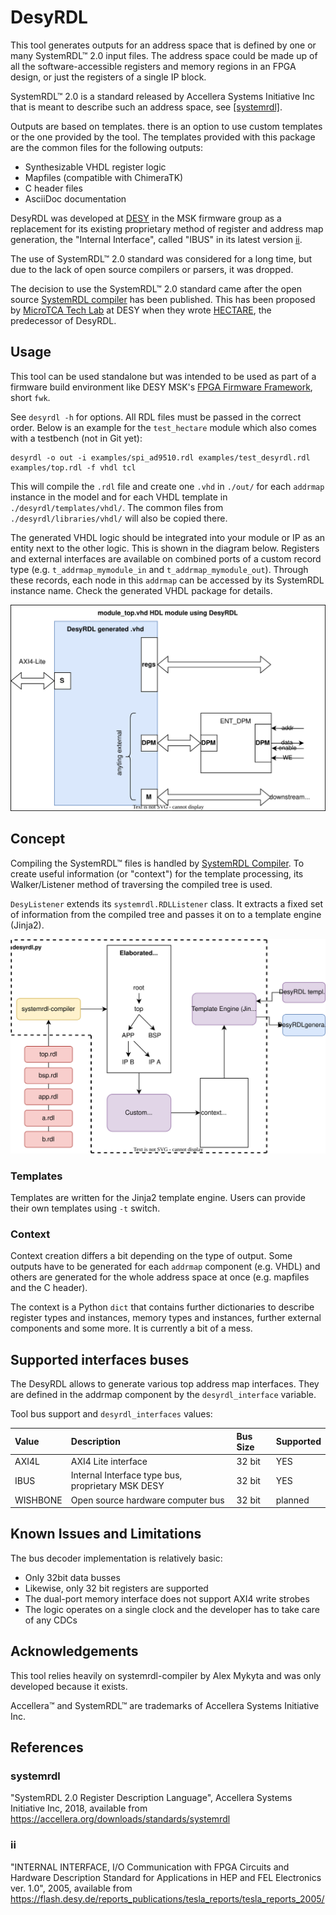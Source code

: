 # DesyRDL

This tool generates outputs for an address space that is defined by one or many
SystemRDL&trade; 2.0 input files. The address space could be made up of all the
software-accessible registers and memory regions in an FPGA design, or just the
registers of a single IP block.

SystemRDL&trade; 2.0 is a standard released by Accellera Systems Initiative Inc
that is meant to describe such an address space, see [\[systemrdl\]](#systemrdl).

Outputs are based on templates. there is an option to use custom templates or the one provided by the tool.
The templates provided with this package are the common files for the following outputs:

* Synthesizable VHDL register logic
* Mapfiles (compatible with ChimeraTK)
* C header files
* AsciiDoc documentation

DesyRDL was developed at [DESY](https://desy.de) in the MSK firmware group as a
replacement for its existing proprietary method of register and address map
generation, the "Internal Interface", called "IBUS" in its latest version
[ii](#ii).

The use of SystemRDL&trade; 2.0 standard was considered for a long time,
but due to the lack of open source compilers or parsers, it was dropped.

The decision to use the SystemRDL&trade; 2.0 standard came after
the open source [SystemRDL compiler](https://github.com/SystemRDL/systemrdl-compiler) has been published.
This has been proposed by [MicroTCA Tech Lab](https://techlab.desy.de/) at DESY when they wrote
[HECTARE](https://github.com/MicroTCA-Tech-Lab/hectare), the predecessor of DesyRDL.

## Usage

This tool can be used standalone but was intended to be used as part of a
firmware build environment like DESY MSK's
[FPGA Firmware Framework](https://fpgafw.pages.desy.de/docs-pub/fwk/index.html),
short `fwk`.

See `desyrdl -h` for options.
All RDL files must be passed in the correct order. Below is an example for the
`test_hectare` module which also comes with a testbench (not in Git yet):

    desyrdl -o out -i examples/spi_ad9510.rdl examples/test_desyrdl.rdl examples/top.rdl -f vhdl tcl

This will compile the `.rdl` file and create one `.vhd` in `./out/` for each
`addrmap` instance in the model and for each VHDL template in
`./desyrdl/templates/vhdl/`. The common files from `./desyrdl/libraries/vhdl/`
will also be copied there.

The generated VHDL logic should be integrated into your module or IP as an
entity next to the other logic. This is shown in the diagram below. Registers
and external interfaces are available on combined ports of a custom record type
(e.g. `t_addrmap_mymodule_in` and `t_addrmap_mymodule_out`). Through these
records, each node in this `addrmap` can be accessed by its SystemRDL instance
name. Check the generated VHDL package for details.

![top integration diagram](./doc/images/top_integration.svg "Top-level integration")

## Concept

Compiling the SystemRDL&trade; files is handled by
[SystemRDL Compiler](https://systemrdl-compiler.readthedocs.io/en/latest/).
To create useful information (or "context") for the template processing, its
Walker/Listener method of traversing the compiled tree is used.

`DesyListener` extends its `systemrdl.RDLListener` class. It extracts a fixed
set of information from the compiled tree and passes it on to a template engine
(Jinja2).

![DesyRDL flow diagram](./doc/images/DesyRDL.svg "DesyRDL flow overview")

### Templates

Templates are written for the Jinja2 template engine. Users can provide their
own templates using `-t` switch.

### Context

Context creation differs a bit depending on the type of output. Some outputs
have to be generated for each `addrmap` component (e.g. VHDL) and others are
generated for the whole address space at once (e.g. mapfiles and the C header).

The context is a Python `dict` that contains further dictionaries to describe
register types and instances, memory types and instances, further external
components and some more. It is currently a bit of a mess.

## Supported interfaces buses

The DesyRDL allows to generate various top address map interfaces.
They are defined in the addrmap component by the `desyrdl_interface` variable.

Tool bus support and `desyrdl_interfaces` values:

| Value    | Description                                       | Bus Size | Supported |
|:---------|:--------------------------------------------------|:---------|:----------|
| AXI4L    | AXI4 Lite interface                               | 32 bit   | YES       |
| IBUS     | Internal Interface type bus, proprietary MSK DESY | 32 bit   | YES       |
| WISHBONE | Open source hardware computer bus                 | 32 bit   | planned   |


## Known Issues and Limitations

The bus decoder implementation is relatively basic:

* Only 32bit data busses
* Likewise, only 32 bit registers are supported
* The dual-port memory interface does not support AXI4 write strobes
* The logic operates on a single clock and the developer has to take care of any
  CDCs

## Acknowledgements

This tool relies heavily on systemrdl-compiler by Alex Mykyta and was only
developed because it exists.

Accellera&trade; and SystemRDL&trade; are trademarks of Accellera Systems
Initiative Inc.

## References


### systemrdl

"SystemRDL 2.0 Register Description Language", Accellera
Systems Initiative Inc, 2018,
available from https://accellera.org/downloads/standards/systemrdl

### ii

"INTERNAL INTERFACE, I/O Communication with FPGA Circuits and Hardware
Description Standard for Applications in HEP and FEL Electronics ver. 1.0",
2005, available from
https://flash.desy.de/reports_publications/tesla_reports/tesla_reports_2005/
